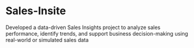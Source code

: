 # Sales-Insite
Developed a data-driven Sales Insights project to analyze sales performance, identify trends, and support business decision-making using real-world or simulated sales data
